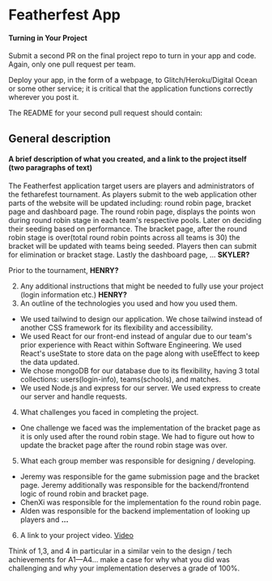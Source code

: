 # Featherfest App

#### Turning in Your Project
Submit a second PR on the final project repo to turn in your app and code. Again, only one pull request per team.

Deploy your app, in the form of a webpage, to Glitch/Heroku/Digital Ocean or some other service; it is critical that the application functions correctly wherever you post it.

The README for your second pull request should contain:


## General description
#### A brief description of what you created, and a link to the project itself (two paragraphs of text) 

The Featherfest application target users are players and administrators of the fetharefest tournament. As players submit to the web application other parts of the website will be updated including: round robin page, bracket page and dashboard page. 
The round robin page, displays the points won during round robin stage in each team's respective pools. Later on deciding their seeding based on performance. 
The bracket page, after the round robin stage is over(total round robin points across all teams is 30) the bracket will be updated with teams being seeded. Players then can submit for elimination or bracket stage. Lastly the dashboard page, ... **SKYLER?**

Prior to the tournament, **HENRY?**


2. Any additional instructions that might be needed to fully use your project (login information etc.) **HENRY?**
3. An outline of the technologies you used and how you used them.
- We used tailwind to design our application. We chose tailwind instead of another CSS framework for its flexibility and accessibility.
- We used React for our front-end instead of angular due to our team's prior experience with React within Software Engineering. We used React's useState to store data on the page along with useEffect to keep the data updated.
- We chose mongoDB for our database due to its flexibility, having 3 total collections: users(login-info), teams(schools), and matches.
- We used Node.js and express for our server. We used express to create our server and handle requests.
4. What challenges you faced in completing the project.
- One challenge we faced was the implementation of the bracket page as it is only used after the round robin stage. We had to figure out how to update the bracket page after the round robin stage was over. 
5. What each group member was responsible for designing / developing.
- Jeremy was responsible for the game submission page and the bracket page. Jeremy additionally was responsible for the backend/frontend logic of round robin and bracket page.
- ChenXi was responsible for the implementation fo the round robin page.
- Alden was responsible for the backend implementation of looking up players and **...**
6. A link to your project video.
[Video](https://www.youtube.com/)

Think of 1,3, and 4 in particular in a similar vein to the design / tech achievements for A1—A4… make a case for why what you did was challenging and why your implementation deserves a grade of 100%.
